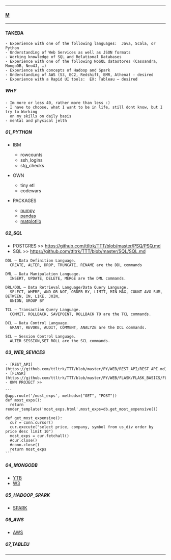 
---

#### [M](https://github.com/ttltrk/TTT/blob/master/menu.md)

---

#### TAKEDA

```
- Experience with one of the following languages:  Java, Scala, or Python
- Understanding of Web Services as well as JSON formats
- Working knowledge of SQL and Relational Databases
- Experience with one of the following NoSQL datastores (Cassandra, MongoDB, Neo4J, …)
- Experience with concepts of Hadoop and Spark
- Understanding of AWS (S3, EC2, Redshift, EMR, Athena) - desired
- Experience with a Rapid UI tools:  EX: Tableau – desired
```

##### WHY

```
- Im more or less 40, rather more than less :)
- I have to choose, what I want to be in life, still dont know, but I try to Working
  on my skills on daily basis
- mental and physical jelth
```

##### 01_PYTHON

  - IBM
    - rowcounts
    - ssh_logins
    - stg_checks

  - OWN
    - tiny etl
    - codewars

  - PACKAGES
    - [numpy](https://github.com/ttltrk/TTT/blob/master/FLASHCARDS/PYTHON_FLASH/PYTHON_FLASH.md#numpy)
    - [pandas](https://github.com/ttltrk/TTT/blob/master/FLASHCARDS/PYTHON_FLASH/PYTHON_FLASH.md#pandas)
    - [matplotlib](https://github.com/ttltrk/TTT/blob/master/FLASHCARDS/PYTHON_FLASH/PYTHON_FLASH.md#matplotlib)

##### 02_SQL

  - POSTGRES >> https://github.com/ttltrk/TTT/blob/master/PSQ/PSQ.md
  - SQL >> https://github.com/ttltrk/TTT/blob/master/SQL/SQL.md

  ```
  DDL – Data Definition Language.
    CREATE, ALTER, DROP, TRUNCATE, RENAME are the DDL commands

  DML – Data Manipulation Language.
    INSERT, UPDATE, DELETE, MERGE are the DML commands.

  DRL/DQL – Data Retrieval Language/Data Query Language.
    SELECT, WHERE, AND OR NOT, ORDER BY, LIMIT, MIN MAX, COUNT AVG SUM, BETWEEN, IN, LIKE, JOIN,
    UNION, GROUP BY

  TCL – Transaction Query Language.
    COMMIT, ROLLBACK, SAVEPOINT, ROLLBACK TO are the TCL commands.

  DCL – Data Control Language.
    GRANT, REVOKE, AUDIT, COMMENT, ANALYZE are the DCL commands.

  SCL – Session Control Language.
    ALTER SESSION,SET ROLL are the SCL commands.
  ```

##### 03_WEB_SEVICES

    - [REST_API](https://github.com/ttltrk/TTT/blob/master/PY/WEB/REST_API/REST_API.md)
    - [FLASK](https://github.com/ttltrk/TTT/blob/master/PY/WEB/FLASK/FLASK_BASICS/FLASK_BASICS.md)
    - OWN PROJECT >>

    ```
    @app.route('/most_exps', methods=["GET", "POST"])
    def most_exps():
      return render_template('most_exps.html',most_exps=db.get_most_expensive())

    def get_most_expensive():
      cur = conn.cursor()
      cur.execute("select price, company, symbol from us_div order by price desc limit 10")
      most_exps = cur.fetchall()
      #cur.close()
      #conn.close()
      return most_exps
    ```


##### 04_MONGODB

  - [YTB](https://www.youtube.com/watch?v=E-1xI85Zog8)
  - [W3](https://www.w3schools.com/python/python_mongodb_getstarted.asp)

##### 05_HADOOP_SPARK

  - [SPARK](https://github.com/ttltrk/TTT/blob/master/PY/PACKAGES/SPARK/SPARK.md)

##### 06_AWS

  - [AWS](https://github.com/ttltrk/TTT/blob/master/CLOUD/AWS/CCP/CCP.md)

##### 07_TABLEU

---
